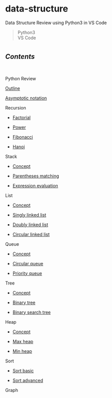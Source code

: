 # data-structure

Data Structure Review using Python3 in VS Code

> Python3 <br/>
> VS Code

#

## **_Contents_**

<br/>

Python Review

[Outline](https://github.com/ding-co/data-structure/blob/main/outline/Outline.md)

[Asymptotic notation](https://github.com/ding-co/data-structure/blob/main/asymptotic-notation/Asymptotic-notation.md)

Recursion

- [Factorial](https://github.com/ding-co/data-structure/blob/main/recursion/Factorial.md)

- [Power](https://github.com/ding-co/data-structure/blob/main/recursion/Power.md)

- [Fibonacci](https://github.com/ding-co/data-structure/blob/main/recursion/Fibonacci.md)

- [Hanoi](https://github.com/ding-co/data-structure/blob/main/recursion/Hanoi.md)

Stack

- [Concept](https://github.com/ding-co/data-structure/blob/main/stack/Stack-concept.md)

- [Parentheses matching](https://github.com/ding-co/data-structure/blob/main/stack/Parentheses-matching.md)

- [Expression evaluation](https://github.com/ding-co/data-structure/blob/main/stack/Expression-evaluation.md)

List

- [Concept](https://github.com/ding-co/data-structure/blob/main/list/Concept.md)

- [Singly linked list](https://github.com/ding-co/data-structure/blob/main/list/Singly-linked-list.md)

- [Doubly linked list](https://github.com/ding-co/data-structure/blob/main/list/Doubly-linked-list.md)

- [Circular linked list](https://github.com/ding-co/data-structure/blob/main/list/Circular-linked-list.md)

Queue

- [Concept](https://github.com/ding-co/data-structure/blob/main/queue/Concept.md)

- [Circular queue](https://github.com/ding-co/data-structure/blob/main/queue/Circular-queue.md)

- [Priority queue](https://github.com/ding-co/data-structure/blob/main/queue/Priority-queue.md)

Tree

- [Concept](https://github.com/ding-co/data-structure/blob/main/tree/Concept.md)

- [Binary tree](https://github.com/ding-co/data-structure/blob/main/tree/Binary-tree.md)

- [Binary search tree](https://github.com/ding-co/data-structure/blob/main/tree/Binary-search-tree.md)

Heap

- [Concept](https://github.com/ding-co/data-structure/blob/main/heap/Concept.md)

- [Max heap](https://github.com/ding-co/data-structure/blob/main/heap/Max-heap.md)

- [Min heap](https://github.com/ding-co/data-structure/blob/main/heap/Min-heap.md)

Sort

- [Sort basic](https://github.com/ding-co/data-structure/blob/main/sort/Sort-basic.md)

- [Sort advanced](https://github.com/ding-co/data-structure/blob/main/sort/Sort-advanced.md)

Graph
